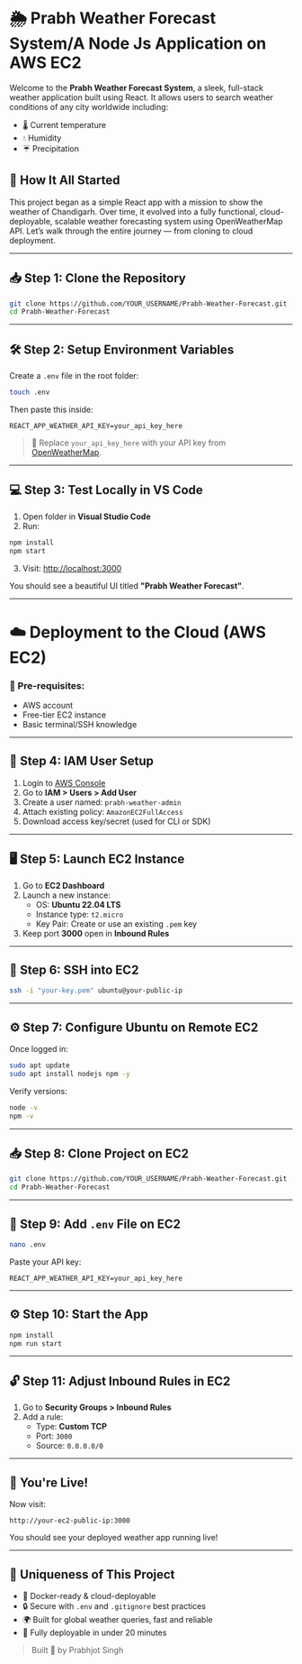 # 🌦️ Prabh Weather Forecast System/A Node Js Application on AWS EC2

Welcome to the **Prabh Weather Forecast System**, a sleek, full-stack weather application built using React. It allows users to search weather conditions of any city worldwide including:
- 🌡️ Current temperature
- 💧 Humidity
- ☔ Precipitation

## 🚀 How It All Started

This project began as a simple React app with a mission to show the weather of Chandigarh. Over time, it evolved into a fully functional, cloud-deployable, scalable weather forecasting system using OpenWeatherMap API. Let’s walk through the entire journey — from cloning to cloud deployment.

---

## 📥 Step 1: Clone the Repository

```bash
git clone https://github.com/YOUR_USERNAME/Prabh-Weather-Forecast.git
cd Prabh-Weather-Forecast
```

---

## 🛠️ Step 2: Setup Environment Variables

Create a `.env` file in the root folder:

```bash
touch .env
```

Then paste this inside:

```
REACT_APP_WEATHER_API_KEY=your_api_key_here
```

> 🔑 Replace `your_api_key_here` with your API key from [OpenWeatherMap](https://openweathermap.org/).

---

## 💻 Step 3: Test Locally in VS Code

1. Open folder in **Visual Studio Code**
2. Run:

```bash
npm install
npm start
```

3. Visit: [http://localhost:3000](http://localhost:3000)

You should see a beautiful UI titled **"Prabh Weather Forecast"**.

---

# ☁️ Deployment to the Cloud (AWS EC2)

### 📌 Pre-requisites:
- AWS account
- Free-tier EC2 instance
- Basic terminal/SSH knowledge

---

## 🔐 Step 4: IAM User Setup

1. Login to [AWS Console](https://aws.amazon.com)
2. Go to **IAM > Users > Add User**
3. Create a user named: `prabh-weather-admin`
4. Attach existing policy: `AmazonEC2FullAccess`
5. Download access key/secret (used for CLI or SDK)

---

## 🖥️ Step 5: Launch EC2 Instance

1. Go to **EC2 Dashboard**
2. Launch a new instance:
   - OS: **Ubuntu 22.04 LTS**
   - Instance type: `t2.micro`
   - Key Pair: Create or use an existing `.pem` key
3. Keep port **3000** open in **Inbound Rules**

---

## 🔗 Step 6: SSH into EC2

```bash
ssh -i "your-key.pem" ubuntu@your-public-ip
```

---

## ⚙️ Step 7: Configure Ubuntu on Remote EC2

Once logged in:

```bash
sudo apt update
sudo apt install nodejs npm -y
```

Verify versions:
```bash
node -v
npm -v
```

---

## 📥 Step 8: Clone Project on EC2

```bash
git clone https://github.com/YOUR_USERNAME/Prabh-Weather-Forecast.git
cd Prabh-Weather-Forecast
```

---

## 🔐 Step 9: Add `.env` File on EC2

```bash
nano .env
```

Paste your API key:
```
REACT_APP_WEATHER_API_KEY=your_api_key_here
```

---

## ⚙️ Step 10: Start the App

```bash
npm install
npm run start
```

---

## 🔓 Step 11: Adjust Inbound Rules in EC2

1. Go to **Security Groups > Inbound Rules**
2. Add a rule:
   - Type: **Custom TCP**
   - Port: `3000`
   - Source: `0.0.0.0/0`

---

## 🎉 You're Live!

Now visit:  
```
http://your-ec2-public-ip:3000
```

You should see your deployed weather app running live!

---

## 📌 Uniqueness of This Project

- 🐳 Docker-ready & cloud-deployable
- 🔒 Secure with `.env` and `.gitignore` best practices
- 🌍 Built for global weather queries, fast and reliable
- 🚀 Fully deployable in under 20 minutes


> Built 💙 by Prabhjot Singh
